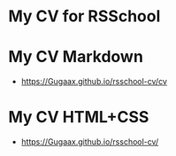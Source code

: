 # My CV for RSSchool

# My CV Markdown
+ https://Gugaax.github.io/rsschool-cv/cv

# My CV HTML+CSS
+ https://Gugaax.github.io/rsschool-cv/
